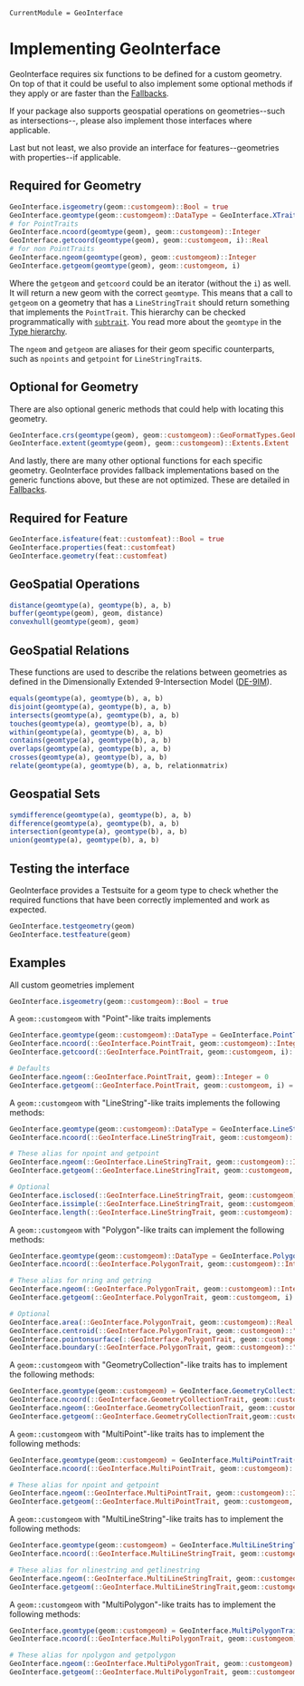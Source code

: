 ```@meta
CurrentModule = GeoInterface
```

# Implementing GeoInterface
GeoInterface requires six functions to be defined for a custom geometry. On top of that
it could be useful to also implement some optional methods if they apply or are faster than the [Fallbacks](@ref).

If your package also supports geospatial operations on geometries--such as intersections--, please
also implement those interfaces where applicable.

Last but not least, we also provide an interface for features--geometries with properties--if applicable.

## Required for Geometry

```julia
GeoInterface.isgeometry(geom::customgeom)::Bool = true
GeoInterface.geomtype(geom::customgeom)::DataType = GeoInterface.XTrait() # <: AbstractGeometryTrait
# for PointTraits
GeoInterface.ncoord(geomtype(geom), geom::customgeom)::Integer
GeoInterface.getcoord(geomtype(geom), geom::customgeom, i)::Real
# for non PointTraits
GeoInterface.ngeom(geomtype(geom), geom::customgeom)::Integer
GeoInterface.getgeom(geomtype(geom), geom::customgeom, i)
```
Where the `getgeom` and `getcoord` could be an iterator (without the `i`) as well. It will return a new geom with the correct `geomtype`.
This means that a call to `getgeom` on a geometry that has a `LineStringTrait` should return something that implements the `PointTrait`. This hierarchy can be checked programmatically with [`subtrait`](@ref). You read more about the `geomtype` in the [Type hierarchy](@ref).

The `ngeom` and `getgeom` are aliases for their geom specific counterparts, such as `npoints` and `getpoint` for `LineStringTrait`s.


## Optional for Geometry

There are also optional generic methods that could help with locating this geometry.
```julia
GeoInterface.crs(geomtype(geom), geom::customgeom)::GeoFormatTypes.GeoFormat}
GeoInterface.extent(geomtype(geom), geom::customgeom)::Extents.Extent
```

And lastly, there are many other optional functions for each specific geometry. GeoInterface provides fallback implementations based on the generic functions above, but these are not optimized. These are detailed in [Fallbacks](@ref).

## Required for Feature
```julia
GeoInterface.isfeature(feat::customfeat)::Bool = true
GeoInterface.properties(feat::customfeat)
GeoInterface.geometry(feat::customfeat)
```

## GeoSpatial Operations
```julia
distance(geomtype(a), geomtype(b), a, b)
buffer(geomtype(geom), geom, distance)
convexhull(geomtype(geom), geom)
```

## GeoSpatial Relations
These functions are used to describe the relations between geometries as defined in the Dimensionally Extended 9-Intersection Model ([DE-9IM](https://en.wikipedia.org/wiki/DE-9IM)).

```julia
equals(geomtype(a), geomtype(b), a, b)
disjoint(geomtype(a), geomtype(b), a, b)
intersects(geomtype(a), geomtype(b), a, b)
touches(geomtype(a), geomtype(b), a, b)
within(geomtype(a), geomtype(b), a, b)
contains(geomtype(a), geomtype(b), a, b)
overlaps(geomtype(a), geomtype(b), a, b)
crosses(geomtype(a), geomtype(b), a, b)
relate(geomtype(a), geomtype(b), a, b, relationmatrix)
```

## Geospatial Sets
```julia
symdifference(geomtype(a), geomtype(b), a, b)
difference(geomtype(a), geomtype(b), a, b)
intersection(geomtype(a), geomtype(b), a, b)
union(geomtype(a), geomtype(b), a, b)
```

## Testing the interface
GeoInterface provides a Testsuite for a geom type to check whether the required functions that have been correctly implemented and work as expected.

```julia
GeoInterface.testgeometry(geom)
GeoInterface.testfeature(geom)
```

## Examples

All custom geometries implement
```julia
GeoInterface.isgeometry(geom::customgeom)::Bool = true
```

A `geom::customgeom` with "Point"-like traits implements
```julia
GeoInterface.geomtype(geom::customgeom)::DataType = GeoInterface.PointTrait()
GeoInterface.ncoord(::GeoInterface.PointTrait, geom::customgeom)::Integer
GeoInterface.getcoord(::GeoInterface.PointTrait, geom::customgeom, i)::Real

# Defaults
GeoInterface.ngeom(::GeoInterface.PointTrait, geom)::Integer = 0
GeoInterface.getgeom(::GeoInterface.PointTrait, geom::customgeom, i) = nothing
```

A `geom::customgeom` with "LineString"-like traits implements the following methods:
```julia
GeoInterface.geomtype(geom::customgeom)::DataType = GeoInterface.LineStringTrait()
GeoInterface.ncoord(::GeoInterface.LineStringTrait, geom::customgeom)::Integer

# These alias for npoint and getpoint
GeoInterface.ngeom(::GeoInterface.LineStringTrait, geom::customgeom)::Integer
GeoInterface.getgeom(::GeoInterface.LineStringTrait, geom::customgeom, i) # of geomtype Point

# Optional
GeoInterface.isclosed(::GeoInterface.LineStringTrait, geom::customgeom)::Bool
GeoInterface.issimple(::GeoInterface.LineStringTrait, geom::customgeom)::Bool
GeoInterface.length(::GeoInterface.LineStringTrait, geom::customgeom)::Real
```
A `geom::customgeom` with "Polygon"-like traits can implement the following methods:
```julia
GeoInterface.geomtype(geom::customgeom)::DataType = GeoInterface.PolygonTrait()
GeoInterface.ncoord(::GeoInterface.PolygonTrait, geom::customgeom)::Integer

# These alias for nring and getring
GeoInterface.ngeom(::GeoInterface.PolygonTrait, geom::customgeom)::Integer
GeoInterface.getgeom(::GeoInterface.PolygonTrait, geom::customgeom, i)::"LineStringTrait"

# Optional
GeoInterface.area(::GeoInterface.PolygonTrait, geom::customgeom)::Real
GeoInterface.centroid(::GeoInterface.PolygonTrait, geom::customgeom)::"PointTrait"
GeoInterface.pointonsurface(::GeoInterface.PolygonTrait, geom::customgeom)::"PointTrait"
GeoInterface.boundary(::GeoInterface.PolygonTrait, geom::customgeom)::"LineStringTrait"
```

A `geom::customgeom` with "GeometryCollection"-like traits has to implement the following methods:
```julia
GeoInterface.geomtype(geom::customgeom) = GeoInterface.GeometryCollectionTrait()
GeoInterface.ncoord(::GeoInterface.GeometryCollectionTrait, geom::customgeom)::Integer
GeoInterface.ngeom(::GeoInterface.GeometryCollectionTrait, geom::customgeom)::Integer
GeoInterface.getgeom(::GeoInterface.GeometryCollectionTrait,geom::customgeomm, i)::"GeometryTrait"
```

A `geom::customgeom` with "MultiPoint"-like traits has to implement the following methods:
```julia
GeoInterface.geomtype(geom::customgeom) = GeoInterface.MultiPointTrait()
GeoInterface.ncoord(::GeoInterface.MultiPointTrait, geom::customgeom)::Integer

# These alias for npoint and getpoint
GeoInterface.ngeom(::GeoInterface.MultiPointTrait, geom::customgeom)::Integer
GeoInterface.getgeom(::GeoInterface.MultiPointTrait, geom::customgeom, i)::"PointTrait"
```

A `geom::customgeom` with "MultiLineString"-like traits has to implement the following methods:
```julia
GeoInterface.geomtype(geom::customgeom) = GeoInterface.MultiLineStringTrait()
GeoInterface.ncoord(::GeoInterface.MultiLineStringTrait, geom::customgeom)::Integer

# These alias for nlinestring and getlinestring
GeoInterface.ngeom(::GeoInterface.MultiLineStringTrait, geom::customgeom)::Integer
GeoInterface.getgeom(::GeoInterface.MultiLineStringTrait,geom::customgeomm, i)::"LineStringTrait"
```

A `geom::customgeom` with "MultiPolygon"-like traits has to implement the following methods:
```julia
GeoInterface.geomtype(geom::customgeom) = GeoInterface.MultiPolygonTrait()
GeoInterface.ncoord(::GeoInterface.MultiPolygonTrait, geom::customgeom)::Integer

# These alias for npolygon and getpolygon
GeoInterface.ngeom(::GeoInterface.MultiPolygonTrait, geom::customgeom)::Integer
GeoInterface.getgeom(::GeoInterface.MultiPolygonTrait, geom::customgeom, i)::"PolygonTrait"
```
